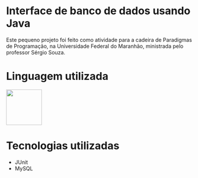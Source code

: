 # Interface de banco de dados usando Java

Este pequeno projeto foi feito como atividade para a cadeira de Paradigmas de Programação, na Universidade Federal do Maranhão, ministrada pelo professor Sérgio Souza.

# Linguagem utilizada

<img src="https://cdn2.iconfinder.com/data/icons/metro-ui-dock/512/Java.png" width="96">

# Tecnologias utilizadas

- JUnit
- MySQL
